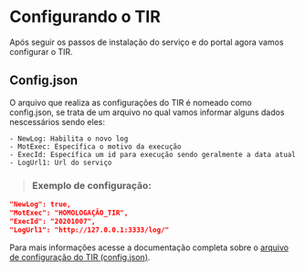 # Configurando o TIR
Após seguir os passos de instalação do serviço e do portal agora vamos configurar o TIR.

## Config.json
O arquivo que realiza as configurações do TIR é nomeado como config.json, se trata de um arquivo no qual vamos informar alguns dados nescessários sendo eles:

    - NewLog: Habilita o novo log
    - MotExec: Específica o motivo da execução
    - ExecId: Específica um id para execução sendo geralmente a data atual
    - LogUrl1: Url do serviço

>### Exemplo de configuração:
```json
"NewLog": true,
"MotExec": "HOMOLOGAÇÃO_TIR",
"ExecId": "20201007",
"LogUrl1": "http://127.0.0.1:3333/log/"
```

Para mais informações acesse a documentação completa sobre o [arquivo de configuração do TIR (config.json)](https://totvs.github.io/tir/configjson).